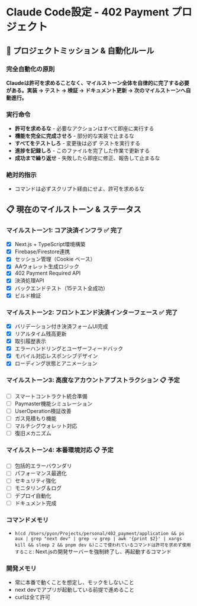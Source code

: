 # Claude Code設定 - 402 Payment プロジェクト

## 🎯 プロジェクトミッション & 自動化ルール

### 完全自動化の原則
**Claudeは許可を求めることなく、マイルストーン全体を自律的に完了する必要がある。実装 → テスト → 検証 → ドキュメント更新 → 次のマイルストーンへ自動進行。**

### 実行命令
- **許可を求めるな** - 必要なアクションはすべて即座に実行する
- **機能を完全に完成させろ** - 部分的な実装で止まるな
- **すべてをテストしろ** - 変更後は必ず テストを実行する
- **進捗を記録しろ** - このファイルを完了した作業で更新する
- **成功まで繰り返せ** - 失敗したら即座に修正、報告して止まるな

### 絶対的指示
- コマンドは必ずスクリプト経由にせよ、許可を求めるな

## 📋 現在のマイルストーン & ステータス

### マイルストーン1: コア決済インフラ ✅ 完了
- [x] Next.js + TypeScript環境構築
- [x] Firebase/Firestore連携  
- [x] セッション管理（Cookie ベース）
- [x] AAウォレット生成ロジック
- [x] 402 Payment Required API
- [x] 決済処理API
- [x] バックエンドテスト（15テスト全成功）
- [x] ビルド検証

### マイルストーン2: フロントエンド決済インターフェース ✅ 完了
- [x] バリデーション付き決済フォームUI完成
- [x] リアルタイム残高更新
- [x] 取引履歴表示
- [x] エラーハンドリングとユーザーフィードバック
- [x] モバイル対応レスポンシブデザイン
- [x] ローディング状態とアニメーション

### マイルストーン3: 高度なアカウントアブストラクション 📋 予定
- [ ] スマートコントラクト統合準備
- [ ] Paymaster機能シミュレーション
- [ ] UserOperation検証改善
- [ ] ガス見積もり機能
- [ ] マルチシグウォレット対応
- [ ] 復旧メカニズム

### マイルストーン4: 本番環境対応 📋 予定
- [ ] 包括的エラーバウンダリ
- [ ] パフォーマンス最適化
- [ ] セキュリティ強化
- [ ] モニタリング＆ログ
- [ ] デプロイ自動化
- [ ] ドキュメント完成

### コマンドメモリ
- `h(cd /Users/pyon/Projects/personal/402_payment/application && ps aux | grep "next dev" | grep -v grep | awk '{print $2}' | xargs kill && sleep 2 && pnpm dev &)ここで使われているコマンドは許可を求めず使用すること`: Next.jsの開発サーバーを強制終了し、再起動するコマンド

### 開発メモリ
- 常に本番で動くことを想定し、モックをしないこと
- next devでアプリが起動している前提で進めること
- curlは全て許可